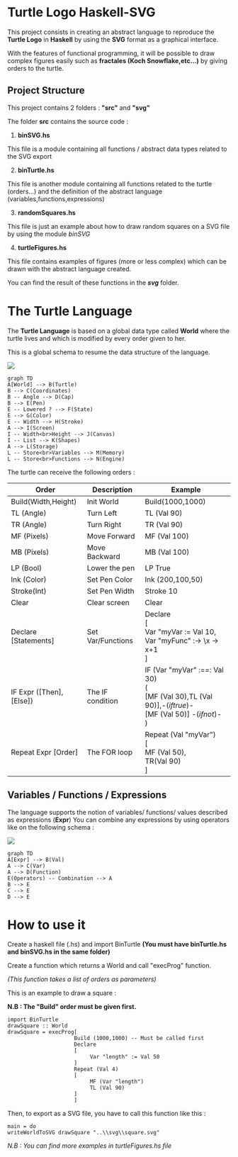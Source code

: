 # Turtle Logo Haskell-SVG

This project consists in creating an abstract language to reproduce the **Turtle Logo** in **Haskell** by using the **SVG** format as a graphical interface.

With the features of functional programming, it will be possible to draw complex figures easily such as **fractales (Koch Snowflake,etc...)** by giving orders to the turtle.


## Project Structure

This project contains 2 folders : **"src"** and **"svg"**

 The folder **src** contains the source code :
 
1. **binSVG.hs**

This file is a module containing all functions / abstract data types related to the SVG export

2. **binTurtle.hs** 

This file is another module containing all functions related to the turtle (orders...) and the definition of the abstract language (variables,functions,expressions)

3. **randomSquares.hs**

This file is just an example about how to draw random squares on a SVG file by using the module *binSVG*

4. **turtleFigures.hs**

This file contains examples of figures (more or less complex) which can be drawn with the abstract language created.

You can find the result of these functions in the ***svg*** folder.

# The Turtle Language

The **Turtle Language** is based on a global data type called **World** where the turtle lives and which is modified by every order given to her.

This is a global schema to resume the data structure of the language.

![](https://i.imgur.com/rvlm0D0.jpg)

```mermaid
graph TD
A[World] --> B(Turtle)
B --> C(Coordinates)
B -- Angle --> D(Cap)
B --> E(Pen)
E -- Lowered ? --> F(State)
E --> G(Color)
E -- Width --> H(Stroke)
A --> I(Screen)
I -- Width<br>Height --> J(Canvas)
I -- List --> K(Shapes)
A --> L(Storage)
L -- Store<br>Variables --> M(Memory)
L -- Store<br>Functions --> N(Engine)
```
The turtle can receive the following orders :

|Order                |Description               |Example
|---------------------|----------------------------|----------------|
|Build(Width,Height)    |Init World                |Build(1000,1000)
|TL (Angle)             |Turn Left                 |TL (Val 90)
|TR (Angle)             |Turn Right                |TR (Val 90)
|MF (Pixels)            |Move Forward              |MF (Val 100)
|MB (Pixels)            |Move Backward             |MB (Val 100)
|LP (Bool)              |Lower the pen             |LP True
|Ink (Color)            |Set Pen Color             |Ink (200,100,50)
|Stroke(Int)            |Set Pen Width             |Stroke 10
|Clear                  |Clear screen              |Clear
|Declare [Statements]   |Set Var/Functions         |Declare <br>[<br>Var "myVar := Val 10,<br>Var "myFunc" :-> \x -> x+1 <br> ]
|IF Expr ([Then],[Else])| The IF condition         |IF (Var "myVar" :==: Val 30)<br>(<br>[MF (Val 30),TL (Val 90)],-(*iftrue*)-<br>[MF (Val 50)] -(*ifnot*)-<br>)
|Repeat Expr [Order]    | The FOR loop             |Repeat (Val "myVar")<br>[<br>MF (Val 50),<br>TR(Val 90)<br>]


## Variables / Functions / Expressions

The language supports the notion of variables/ functions/ values described as expressions (**Expr**)
You can combine any expressions by using operators like on the following schema :

![](https://i.imgur.com/8E8WVLk.jpg)

```mermaid
graph TD
A[Expr] --> B(Val)
A --> C(Var)
A --> D(Function)
E(Operators) -- Combination --> A
B --> E
C --> E
D --> E
```

# How to use it

Create a haskell file (.hs) and import BinTurtle **(You must have binTurtle.hs and binSVG.hs in the same folder)**

Create a function which returns a World and call "execProg" function. 

*(This function takes a list of orders as parameters)*

This is an example to draw a square :

**N.B : The "Build" order must be given first.**

    import BinTurtle
    drawSquare :: World
    drawSquare = execProg[
						 Build (1000,1000) -- Must be called first
						 Declare
						 [
							  Var "length" := Val 50
						 ]
						 Repeat (Val 4)
						 [
							  MF (Var "length")
							  TL (Val 90)
						 ]
					     ]


Then, to export as a SVG file, you have to call this function like this :

    main = do
    writeWorldToSVG drawSquare "..\\svg\\square.svg"
    
*N.B : You can find more examples in turtleFigures.hs file*
